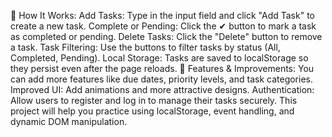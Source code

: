 🎯 How It Works:
Add Tasks: Type in the input field and click "Add Task" to create a new task.
Complete or Pending: Click the ✔ button to mark a task as completed or pending.
Delete Tasks: Click the "Delete" button to remove a task.
Task Filtering: Use the buttons to filter tasks by status (All, Completed, Pending).
Local Storage: Tasks are saved to localStorage so they persist even after the page reloads.
📌 Features & Improvements:
You can add more features like due dates, priority levels, and task categories.
Improved UI: Add animations and more attractive designs.
Authentication: Allow users to register and log in to manage their tasks securely.
This project will help you practice using localStorage, event handling, and dynamic DOM manipulation.

